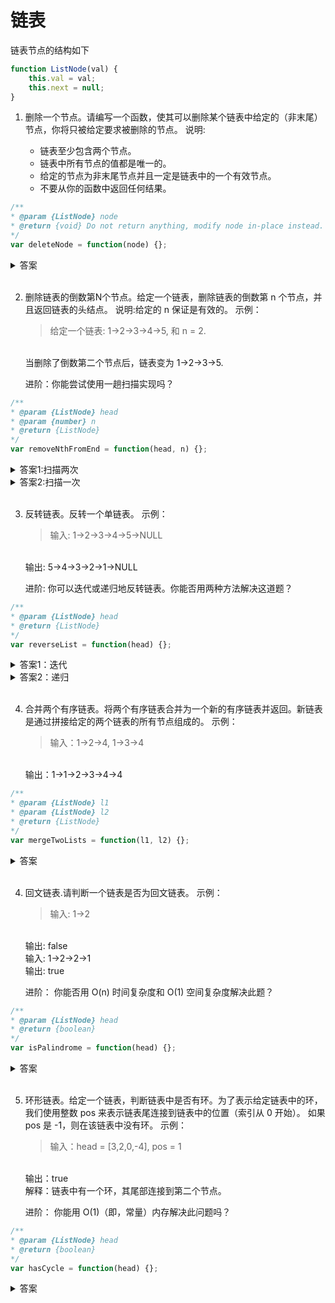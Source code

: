 # 链表

链表节点的结构如下

```js
function ListNode(val) {
    this.val = val;
    this.next = null;
}
```

1. 删除一个节点。请编写一个函数，使其可以删除某个链表中给定的（非末尾）节点，你将只被给定要求被删除的节点。
   说明:

    - 链表至少包含两个节点。
    - 链表中所有节点的值都是唯一的。
    - 给定的节点为非末尾节点并且一定是链表中的一个有效节点。
    - 不要从你的函数中返回任何结果。
  
  ```js
/**
 * @param {ListNode} node
 * @return {void} Do not return anything, modify node in-place instead.
 */
var deleteNode = function(node) {};
  ```

<details>
<summary>答案</summary>

```js
var deleteNode = function(node) {
    node.val = node.next.val;
    node.next = node.next.next;
};
```
</details>
<br/>

2. 删除链表的倒数第N个节点。给定一个链表，删除链表的倒数第 n 个节点，并且返回链表的头结点。
   说明:给定的 n 保证是有效的。
   示例：
   > 给定一个链表: 1->2->3->4->5, 和 n = 2.
     <br/>
     当删除了倒数第二个节点后，链表变为 1->2->3->5.

   进阶：你能尝试使用一趟扫描实现吗？
  
  ```js
/**
 * @param {ListNode} head
 * @param {number} n
 * @return {ListNode}
 */
var removeNthFromEnd = function(head, n) {};
  ```

<details>
<summary>答案1:扫描两次</summary>

```js
var removeNthFromEnd = function(head, n) {
   var len = 1, current = head;
    while (current.next !== null) {
      current = current.next;
      len++;
    }
    if (len !== n) {
      current = head;
      for (var i = 1; i < len - n; i++) {
        current = current.next;
      }
      current.next = current.next != null ? current.next.next : null;
      return head;
    }
    else {
      current = head.next;
      return current;
    }
};
```
</details>

<details>
<summary>答案2:扫描一次</summary>

```js
var removeNthFromEnd = function(head, n) {
    let current = head;
    let len = 0;
    let arr = [];
    while (current) {
      arr.push(current);
      current = current.next;
      len++;
    }
    if (len === n) {
      return head.next;
    }
    const item = arr[len - n - 1];
    if (item == null || item.next == null) return null;
    item.next = item.next.next;
    return head;
};
```
</details>
<br/>

3. 反转链表。反转一个单链表。
   示例：
   > 输入: 1->2->3->4->5->NULL
     <br/>
     输出: 5->4->3->2->1->NULL

   进阶:
   你可以迭代或递归地反转链表。你能否用两种方法解决这道题？
  
  ```js
/**
 * @param {ListNode} head
 * @return {ListNode}
 */
var reverseList = function(head) {};
  ```

<details>
<summary>答案1：迭代</summary>

```js
var reverseList = function(head) {
    var arr = [], current = head;
    if (head == null) return null;
    while(current) {
      arr.push(current);
      current = current.next;
    }
    var rst, tmp;
    for(var i = arr.length - 1; i >= 0; i--) {
      if (rst == null) {
        rst = new ListNode(arr[i].val);
        tmp = rst;
      }
      else {
        tmp.next = new ListNode(arr[i].val);
        tmp = tmp.next;
      }
    }
    return rst;
};
```
</details>
<details>
<summary>答案2：递归</summary>

```js
var reverseList = function(head) {
  if (!head) return null;
  function reverse(point) {
    if (point.next == null) {
      return {result: point, current: point};
    }
    const {result, current} = reverse(point.next);
    current.next = point;
    point.next = null;
    return {result, current: current.next};
  }
  return reverse(head).result;
};
```
</details>
<br/>

4. 合并两个有序链表。将两个有序链表合并为一个新的有序链表并返回。新链表是通过拼接给定的两个链表的所有节点组成的。
   示例：
   > 输入：1->2->4, 1->3->4
     <br/>
     输出：1->1->2->3->4->4
  
  ```js
/**
 * @param {ListNode} l1
 * @param {ListNode} l2
 * @return {ListNode}
 */
var mergeTwoLists = function(l1, l2) {};
  ```

<details>
<summary>答案</summary>

```js
var mergeTwoLists = function(l1, l2) {
    var rst, l1Current = l1, l2Current = l2, point;
    if (l1Current == null) return l2Current;
    if (l2Current == null) return l1Current;

    if (l2Current.val <= l1Current.val) {
      rst = new ListNode(l2Current.val);
      l2Current = l2Current.next;
      point = rst;
    }
    else if (l1Current.val < l2Current.val) {
      rst = new ListNode(l1Current.val);
      l1Current = l1Current.next;
      point = rst;
    }
    while (l1Current || l2Current) {
      if (l2Current != null && (l1Current == null || l1Current != null && l2Current.val <= l1Current.val)) {
        point.next = new ListNode(l2Current.val);
        l2Current = l2Current.next;
        point = point.next;
      }
      else if (l1Current != null && (l2Current == null || l2Current != null && l1Current.val < l2Current.val)) {
        point.next = new ListNode(l1Current.val);
        l1Current = l1Current.next;
        point = point.next;
      }
    }
    return rst;
};
```
</details>
<br/>

4. 回文链表.请判断一个链表是否为回文链表。
   示例：
   > 输入: 1->2
     <br/>
     输出: false
     <br/>
     输入: 1->2->2->1
     <br/>
     输出: true

   进阶：
   你能否用 O(n) 时间复杂度和 O(1) 空间复杂度解决此题？
  
  ```js
/**
 * @param {ListNode} head
 * @return {boolean}
 */
var isPalindrome = function(head) {};
  ```

<details>
<summary>答案</summary>

```js
var isPalindrome = function(head) {
  const arr = [];
  let current = head;
  while(current) {
    arr.push(current.val);
    current = current.next;
  }
  return String(arr) === String(arr.reverse());
};
```
</details>
<br/>

5. 环形链表。给定一个链表，判断链表中是否有环。为了表示给定链表中的环，我们使用整数 pos 来表示链表尾连接到链表中的位置（索引从 0 开始）。 如果 pos 是 -1，则在该链表中没有环。
   示例：
   > 输入：head = [3,2,0,-4], pos = 1
     <br/>
     输出：true
     <br/>
     解释：链表中有一个环，其尾部连接到第二个节点。

   进阶：
   你能用 O(1)（即，常量）内存解决此问题吗？
  
  ```js
/**
 * @param {ListNode} head
 * @return {boolean}
 */
var hasCycle = function(head) {};
  ```

<details>
<summary>答案</summary>

```js
var hasCycle = function(head) {
    let point1 = head;
    let point2 = head && head.next;
    while (point1 != null && point2 != null) {
        point1 = point1.next;
        point2 = point2.next && point2.next.next;

        if (point1 === point2) return true;
    } 
    return false;
};
```
</details>
<br/>
